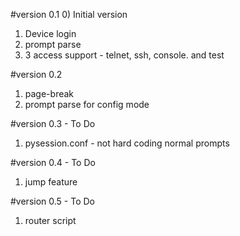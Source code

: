 #version 0.1
0) Initial version
1) Device login
2) prompt parse
3) 3 access support - telnet, ssh, console. and test

#version 0.2
1) page-break
2) prompt parse for config mode

#version 0.3 - To Do
1) pysession.conf - not hard coding normal prompts

#version 0.4 - To Do
1) jump feature

#version 0.5 - To Do
1) router script
